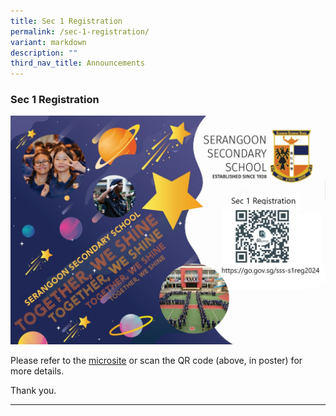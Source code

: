 ```yaml
---
title: Sec 1 Registration
permalink: /sec-1-registration/
variant: markdown
description: ""
third_nav_title: Announcements
---
```

### Sec 1 Registration

![](/images/Announcements/Sec_1_Registration_2024.jpg)

Please refer to the [microsite](https://go.gov.sg/sss-s1reg2024)  or scan the QR code (above, in poster) for more details.

Thank you.

<hr>